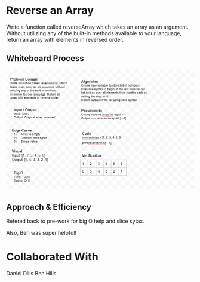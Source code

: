 # Reverse an Array
Write a function called reverseArray which takes an array as an argument. Without utilizing any of the built-in methods available to your language, return an array with elements in reversed order.

## Whiteboard Process
![Whiteboard](../img/array-reverse.png)

## Approach & Efficiency
Refered back to pre-work for big O help and slice sytax.

Also, Ben was super helpful!

# Collaborated With

Daniel Dills
Ben Hills